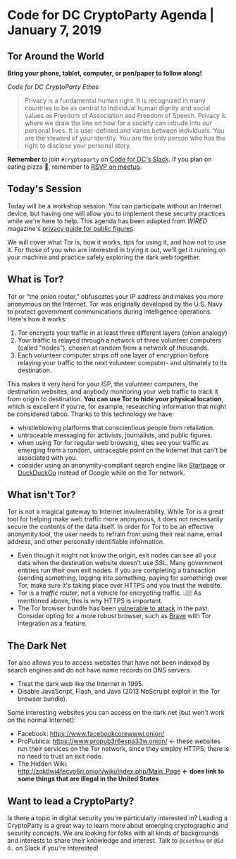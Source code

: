 # Code for DC CryptoParty Agenda | January 7, 2019
## Tor Around the World
**Bring your phone, tablet, computer, or pen/paper to follow along!**

_Code for DC CryptoParty Ethos_
> Privacy is a fundamental human right. It is recognized in many countries to be as central to individual human dignity and social values as Freedom of Association and Freedom of Speech. Privacy is where we draw the line on how far a society can intrude into our personal lives. It is user-defined and varies between individuals. You are the steward of your identity. You are the only person who has the right to disclose your personal story.

**Remember** to join `#cryptoparty` on [Code for DC's Slack](https://codefordc.org/resources/slack.html). If you plan on eating pizza 🍕, remember to [RSVP on meetup](https://www.meetup.com/Code-for-DC/events/).

## Today's Session
Today will be a workshop session. You can participate without an Internet device, but having one will allow you to implement these security practices while we're here to help. This agenda has been adapted from _WIRED_ magazine's [privacy guide for public figures](https://www.wired.com/story/the-grand-tor/).

We will cover what Tor is, how it works, tips for using it, and how not to use it. For those of you who are interested in trying it out, we'll get it running on your machine and practice safely exploring the dark web together.

## What is Tor?
Tor or "the onion router," obfuscates your IP address and makes you more anonymous on the Internet. Tor was originally developed by the U.S. Navy to protect government communications during intelligence operations. Here's how it works:

1. Tor encrypts your traffic in at least three different layers (onion analogy)
2. Your traffic is relayed through a network of three volunteer computers (called "nodes"), chosen at random from a network of thousands.
3. Each volunteer computer strips off one layer of encryption before relaying your traffic to the next volunteer computer- and ultimately to its destination.

This makes it very hard for your ISP, the volunteer computers, the destination websites, and anybody monitoring your web traffic to track it from origin to destination. **You can use Tor to hide your physical location**, which is excellent if you're, for example, researching information that might be considered taboo. Thanks to this technology we have:

- whistleblowing platforms that conscientious people from retaliation.
- untraceable messaging for activists, journalists, and public figures.
- when using Tor for regular web browsing, sites see your traffic as emerging from a random, untraceable point on the Internet that can't be associated with you.
- consider using an anonymity-compliant search engine like [Startpage](http://startpage.com/) or [DuckDuckGo](https://duckduckgo.com/) instead of Google while on the Tor network.

## What isn't Tor?
Tor is not a magical gateway to Internet invulnerability. While Tor is a great tool for helping make web traffic more anonymous, it does not necessarily secure the contents of the data itself. In order for Tor to be an effective anonymity tool, the user needs to refrain from using their real name, email address, and other personally identifiable information.

- Even though it might not know the origin, exit nodes can see all your data when the destination website doesn't use SSL. Many government entities run their own exit nodes. If you are completing a transaction (sending something, logging into something, paying for something) over Tor, make sure it's taking place over HTTPS and you trust the website.
- Tor is a _traffic router_, not a vehicle for encrypting traffic. 👆🏽 As mentioned above, this is why HTTPS is important.
- The Tor browser bundle has been [vulnerable to attack](https://en.wikipedia.org/wiki/Freedom_Hosting#Federal_investigation) in the past. Consider opting for a more robust browser, such as [Brave](https://brave.com/) with Tor integration as a feature.

## The Dark Net
Tor also allows you to access websites that have not been indexed by search engines and do not have name records on DNS servers.

- Treat the dark web like the Internet in 1995.
- Disable JavaScript, Flash, and Java (2013 NoScruipt exploit in the Tor browser bundle).

Some interesting websites you can access on the dark net (but won't work on the normal Internet):
- Facebook: https://www.facebookcorewwwi.onion/
- ProPublica: https://www.propub3r6espa33w.onion/ <- these websites run their services on the Tor network, since they employ HTTPS, there is no need to trust an exit node.
- The Hidden Wiki: http://zqktlwi4fecvo6ri.onion/wiki/index.php/Main_Page **<- does link to some things that are illegal in the United States**

## Want to lead a CryptoParty?
Is there a topic in digital security you're particularly interested in? Leading a CryptoParty is a great way to learn more about emerging cryptographic and security concepts. We are looking for folks with all kinds of backgrounds and interests to share their knowledge and interest. Talk to `@csethna` or `@Ed O.` on Slack if you're interested!
